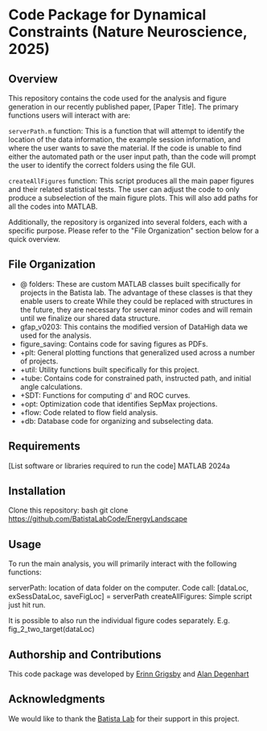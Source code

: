 # Code Package for Dynamical Constraints (Nature Neuroscience, 2025)

## Overview
This repository contains the code used for the analysis and figure generation in our recently published paper, [Paper Title]. The primary functions users will interact with are:

`serverPath.m` function: This is a function that will attempt to identify the location of the data information, the example session information, and where the user wants to save the material. If the code is unable to find either the automated path or the user input path, than the code will prompt the user to identify the correct folders using the file GUI.

`createAllFigures` function: This script produces all the main paper figures and their related statistical tests. The user can adjust the code to only produce a subselection of the main figure plots. This will also add paths for all the codes into MATLAB.

Additionally, the repository is organized into several folders, each with a specific purpose. Please refer to the "File Organization" section below for a quick overview.

## File Organization
- @ folders: These are custom MATLAB classes built specifically for projects in the Batista lab. The advantage of these classes is that they enable users to create While they could be replaced with structures in the future, they are necessary for several minor codes and will remain until we finalize our shared data structure.
- gfap_v0203: This contains the modified version of DataHigh data we used for the analysis.
- figure_saving: Contains code for saving figures as PDFs.
- +plt: General plotting functions that generalized used across a number of projects.
- +util: Utility functions built specifically for this project.
- +tube: Contains code for constrained path, instructed path, and initial angle calculations.
- +SDT: Functions for computing d' and ROC curves.
- +opt: Optimization code that identifies SepMax projections.
- +flow: Code related to flow field analysis.
- +db: Database code for organizing and subselecting data.

## Requirements
[List software or libraries required to run the code]
MATLAB 2024a

## Installation
Clone this repository:
bash
git clone https://github.com/BatistaLabCode/EnergyLandscape

## Usage
To run the main analysis, you will primarily interact with the following functions:

serverPath: location of data folder on the computer.
	Code call: [dataLoc, exSessDataLoc, saveFigLoc] = serverPath
createAllFigures: Simple script just hit run.

It is possible to also run the individual figure codes separately.
E.g. fig_2_two_target(dataLoc)

## Authorship and Contributions
This code package was developed by [Erinn Grigsby](mailto:erinn.grigsby@gmail.com) and [Alan Degenhart](mailto:alan.degenhart@gmail.com)

## Acknowledgments
We would like to thank the [Batista Lab](https://smile.pitt.edu) for their support in this project.
